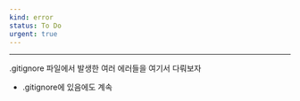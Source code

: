 ```yaml
---
kind: error
status: To Do
urgent: true
---
```

***
.gitignore 파일에서 발생한 여러 에러들을 여기서 다뤄보자

- .gitignore에 있음에도 계속 